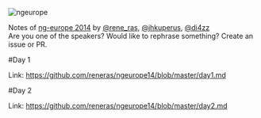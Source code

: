 
![ngeurope](https://www.dropbox.com/s/do6pb6bw7zp66mk/ng-europe-horizontal-on-black.png?dl=1)

Notes of [ng-europe 2014](http://ngeurope.org/) by [@rene_ras](http://twitter.com/rene_ras), [@jhkuperus](http://twitter.com/jhkuperus), [@di4zz](http://twitter.com/di4zz)  
Are you one of the speakers? Would like to rephrase something? Create an issue or PR.

#Day 1


Link: https://github.com/reneras/ngeurope14/blob/master/day1.md


#Day 2

Link: https://github.com/reneras/ngeurope14/blob/master/day2.md
